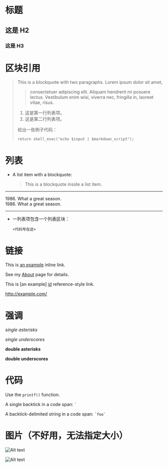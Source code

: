 # 标题
## 这是 H2 ##
### 这是 H3 ######

# 区块引用
> This is a blockquote with two paragraphs. Lorem ipsum dolor sit amet,
>> consectetuer adipiscing elit. Aliquam hendrerit mi posuere lectus.
> Vestibulum enim wisi, viverra nec, fringilla in, laoreet vitae, risus.
> 
> 1.   这是第一行列表项。
> 2.   这是第二行列表项。
> 
> 给出一些例子代码：
> 
>     return shell_exec("echo $input | $markdown_script");

# 列表
*   A list item with a blockquote:

    > This is a blockquote
    > inside a list item.
- - -    
1986\. What a great season.<br>
1986. What a great season.<br>
- - -
*   一列表项包含一个列表区块：

        <代码写在这>
        
# 链接
This is [an example](http://example.com/ "Title") inline link.

See my [About](/about/) page for details.

This is [an example] [id] reference-style link.

[id]:   http://example.com/     "Optional Title Here"

<http://example.com/>

# 强调 
*single asterisks*

_single underscores_

**double asterisks**

__double underscores__

# 代码
Use the `printf()` function.

A single backtick in a code span: `` ` ``

A backtick-delimited string in a code span: `` `foo` ``

# 图片（不好用，无法指定大小）
![Alt text](https://ss0.bdstatic.com/70cFvHSh_Q1YnxGkpoWK1HF6hhy/it/u=3019853402,4102339796&fm=27&gp=0.jpg)

![Alt text](/path/to/img.jpg "Optional title")
